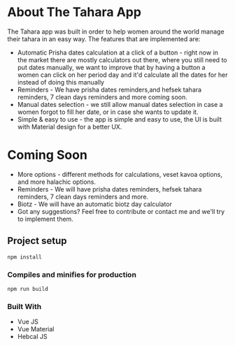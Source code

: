 # About The Tahara App
The Tahara app was built in order to help women around the world manage their tahara in an easy way. The features that are implemented are:
* Automatic Prisha dates calculation at a click of a button - right now in the market there are mostly calculators out there, where you still need to put dates manually, we want to improve that by having a button a women can click on her period day and it'd calculate all the dates for her instead of doing this manually
* Reminders - We have prisha dates reminders,and hefsek tahara reminders, 7 clean days reminders and more coming soon.
* Manual dates selection - we still allow manual dates selection in case a women forgot to fill her date, or in case she wants to update it.
* Simple & easy to use - the app is simple and easy to use, the UI is built with Material design for a better UX.

# Coming Soon
* More options - different methods for calculations, veset kavoa options, and more halachic options.
* Reminders - We will have prisha dates reminders, hefsek tahara reminders, 7 clean days reminders and more.
* Biotz - We will have an automatic biotz day calculator 
* Got any suggestions? Feel free to contribute or contact me and we'll try to implement them.

## Project setup
```
npm install
```
### Compiles and minifies for production
```
npm run build
```
### Built With
  * Vue JS
  * Vue Material
  * Hebcal JS
